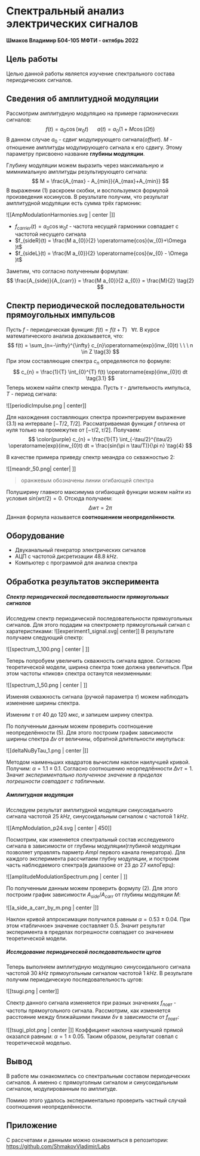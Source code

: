 # Спектральный анализ электрических сигналов
**Шмаков Владимир Б04-105**
**МФТИ - октябрь 2022**

## Цель работы
Целью данной работы является изучение спектрального состава периодических сигналов.

## Сведения об амплитудной модуляции
Рассмотрим амплитудную модуляцию на примере гармонических сигналов:
$$
f(t) = a_{0} \operatorname{cos}(w_0 t) \ \ \ \ \ \ 
a(t) = a_{0}(1+M\operatorname{cos}(\Omega t)) \tag{1}
$$
В данном случае $a_0$ - сдвиг модулирующего сигнала(*offset*). $M$ - отношение амплитуды модулирующего сигнала к его сдвигу. Этому параметру присвоено название **глубины модуляции**. 

Глубину модуляции можем выразить через максимальную и мимнимальную амплитуды результирующего сигнала:
$$
M = \frac{A_{max} - A_{min}}{A_{max}+A_{min}}
$$
В выражении (1) раскроем скобки, и воспользуемся формулой произведения косинусов. В реузльтате получим, что результат амплитудной модуляции есть сумма трёх гармоник:

![[AmpModulationHarmonies.svg | center |]]

- $f_{carrier}(t) = a_{0} \operatorname{cos} w_{0} t$ - частота несущей гармоники совпадает с частотой несущего сигнала
- $f_{sideR}(t) = \frac{M a_{0}}{2} \operatorname{cos}(w_{0}+\Omega )t$
-  $f_{sideL}(t) = \frac{M a_{0}}{2} \operatorname{cos}(w_{0} - \Omega )t$

Заметим, что согласно полученным формулам:
$$
\frac{A_{side}}{A_{carr}} = \frac{M a_{0}}{2 a_{0}} = \frac{M}{2} \tag{2}
$$


## Спектр периодической последовательности прямоугольных импульсов
Пусть $f$ - периодическая функция: $f(t) = f(t+T) \ \ \ \forall t$. В курсе математического анализа доказывается, что:
$$
f(t) = \sum_{n=-\infty}^{\infty} c_{n}\operatorname{exp}(inw_{0}t) \ \ \ n \in Z \tag{3}
$$
При этом составляющие спектра $c_{n}$ определяются по формуле:
$$
c_{n} = \frac{1}{T} \int_{0}^{T} f(t) \operatorname{exp}(inw_{0}t) dt \tag{3.1}
$$
Теперь можем найти спектр мендра. Пусть $\tau$ - длительность импульса, $T$ - период сигнала:

![[periodicImpulse.png | center]]

Для нахождения составляющих спектра проинтегрируем выражение $(3.1)$ на интервале $[-T/2,T/2]$. Рассматриваемая функция $f$ отлична от нуля только на промежутке от $[-\tau/2,\tau/2]$. Получаем:
$$
\color{purple} c_{n} = \frac{1}{T} \int_{-\tau/2}^{\tau/2} \operatorname{exp}(inw_{0}t) dt = \frac{sin(\pi n \tau/T)}{\pi n} \tag{4}
$$

В качестве примера приведу спектр меандра со скважностью 2:

![[meandr_50.png| center| ]]
> оранжевым обозначены линии огибающей спектра

Полуширину главного максимума огибающей функции можем найти из условия $sin(w\tau / 2) = 0$. Отсюда получаем:
$$
\Delta w \tau = 2 \pi \tag{5}
$$
Данная формула называется **соотношением неопределённости**.  

## Оборудование
- Двуканальный генератор электрических сигналов
- АЦП с частотой дисретизации $48.8 \ kHz$.
- Компьютер с программой для анализа спектра
## Обработка результатов эксперимента
##### Cпектр периодической последовательности прямоугольных сигналов
Исследуем спектр периодической последовательности прямоугольных сигналов. Для этого подадим на спектрометр прямоугольный сигнал с харатеристиками:
![[experiment1_signal.svg| center]]
В результате получаем следующий спектр:

![[spectrum_1_100.png | center | ]] 

Теперь попробуем увеличить скважность сигнала вдвое. Согласно теоретической модели, ширина спектра тоже должна увеличиться. При этом частоты «пиков» спектра останутся неизменными:

![[spectrum_1_50.png | center |  ]]

Изменяя скважность сигнала (ручкой параметра $\tau$) можем наблюдать изменение ширины спектра. 

Изменим $\tau$ от $40$ до $120$ $мкс$, и запишем ширину спектра. 

По полученным данным можем проверить соотношение неопределённости $(5)$. Для этого построим график зависимости ширины спектра $\Delta \nu$ от величины, обратной длительности имупульса:

![[deltaNuByTau_1.png | center |]]

Методом наименьших квадратов вычислим наклон наилучшей кривой. Получим: $\alpha = 1.1 \pm 0.1$. 
Согласно соотношению неорпедлённости $\Delta \nu \tau = 1$. Значит *экспериментально полученное значение в пределах погрешности совпадает с табличным*. 
##### Амплитудная модуляция 
Исследуем результат амплитудной модуляции синусоидального сигнала частотой $25 \ kHz$, синусоидальным сигналом с частотой $1 \ kHz$. 

![[AmpModulation_p24.svg | center | 450]]

Посмотрим, как изменяется спектральный состав исследуемого сигнала в зависимости от глубины модуляции(глубиной модуляции позволяет управлять парметр *Ampl* первого канала генератора). 
Для каждого эксперимента рассчитаем глубну модуляции, и построим часть наблюдаемого спектра(в диапазоне от 23 до 27 килоГерц): 

![[amplitudeModulationSpectrum.png | center | ]]

По полученным данным можем проверить формулу (2). Для этого построим  график зависимости $A_{side}/A_{carr}$ от глубины модуляции $M$:

![[a_side_a_carr_by_m.png | center |]]

Наклон кривой аппроксимации получился равным $\alpha = 0.53 \pm 0.04$. При этом «табличное» значение составляет $0.5$. Значит результат эксперимента в пределах погрешности совпадает со значением теоретической модели.

##### Исследование периодической последовательности цугов
Теперь выполняем амплитудную модуляцию синусоидального сигнала частотой $30 \ kHz$ прямоугольным сигналом частотой $1 \ kHz$. В результате получим периодическую последовательность цугов:

![[tsugi.png | center]]


Спектр данного сигнала изменяется при разных значениях $f_{повт}$ - частоты прямоугольного сигнала. Рассмотрим, как изменяется расстояние между ближайшими пиками $\delta \nu$  в зависимости от $f_{повт}$:

![[tsugi_plot.png | center |]]
Коэффициент наклона наилучшей прямой оказался равным: $\alpha = 1 \pm 0.05$. Таким образом, результат совпал с теоретической моделью.

## Вывод

В работе мы ознакомились со спектральным составом периодических сигналов. А именно с прямоуголным сигналом и синусоидальным сигналом, модулированным по амплитуде. 

Помимо этого удалось экспериментально проверить частный случай соотношения неопределённости. 

## Приложение 

C рассчетами и данными можно ознакомиться в репозитории: https://github.com/ShmakovVladimir/Labs




